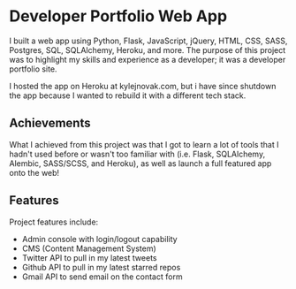 # Developer Portfolio Web App
I built a web app using Python, Flask, JavaScript, jQuery, HTML, CSS, SASS, Postgres, SQL, SQLAlchemy, Heroku, and more. The purpose of this project was to highlight my skills and experience as a developer; it was a developer portfolio site.

I hosted the app on Heroku at kylejnovak.com, but i have since shutdown the app because I wanted to rebuild it with a different tech stack.

## Achievements
What I achieved from this project was that I got to learn a lot of tools that I hadn't used before or wasn't too familiar with (i.e. Flask, SQLAlchemy, Alembic, SASS/SCSS, and Heroku), as well as launch a full featured app onto the web!

## Features
Project features include:

- Admin console with login/logout capability
- CMS (Content Management System)
- Twitter API to pull in my latest tweets
- Github API to pull in my latest starred repos
- Gmail API to send email on the contact form
